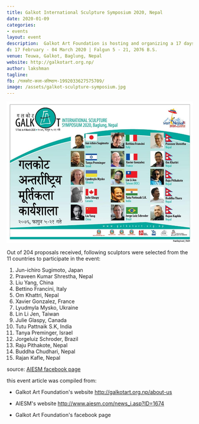 ```yaml
---
title: Galkot International Sculpture Symposium 2020, Nepal
date: 2020-01-09
categories:
- events
layout: event
description:  Galkot Art Foundation is hosting and organizing a 17 days long sculpture event titled "Galkot International Sculpture Symposium-2020" at Teuwa, Galkot 1900m above sea level in the lap of famous Ghumte Hill. The created sculptures by the artists during the symposium will be placed in the positions for exhibition chosen by curator of the Symposium. Each artist who has completed his/her work in the given time and place will be given amount total of 1500$ for general expenses and copyright.
d: 17 February - 04 March 2020 | Falgun 5 - 21, 2076 B.S.
venue: Teuwa, Galkot, Baglung, Nepal
website: http://galkotart.org.np/
author: lakshman
tagline: 
fb: /गलकोट-कला-प्रतिष्ठान-1992033627575709/
image: /assets/galkot-sculpture-symposium.jpg
---
```



<img src="/assets/galkot-sculpture-symposium.jpg" alt="Galkot International Sculpture Symposium 2020 in Galkot, Baglung"><br>

Out of 204 proposals received, following sculptors were selected from the 11 countries to participate in the event:

1. Jun-ichiro Sugimoto, Japan
2. Praveen Kumar Shrestha, Nepal
3. Liu Yang, China
4. Bettino Francini, Italy
5. Om Khattri, Nepal
6. Xavier Gonzalez, France
7. Lyudmyla Mysko, Ukraine
8. Lin Li Jen, Taiwan
9. Julie Glaspy, Canada
10. Tutu Pattnaik S.K, India
11. Tanya Preminger, Israel
12. Jorgeluiz Schroder, Brazil
13. Raju Pithakote, Nepal
14. Buddha Chudhari, Nepal
15. Rajan Kafle, Nepal

source: [AIESM facebook page](https://www.facebook.com/AIESM/posts/2675341072512417)

this event article was compiled from:

- Galkot Art Foundation's website http://galkotart.org.np/about-us

- AIESM's website http://www.aiesm.com/news_i.asp?ID=1674

- Galkot Art Foundation's facebook page
